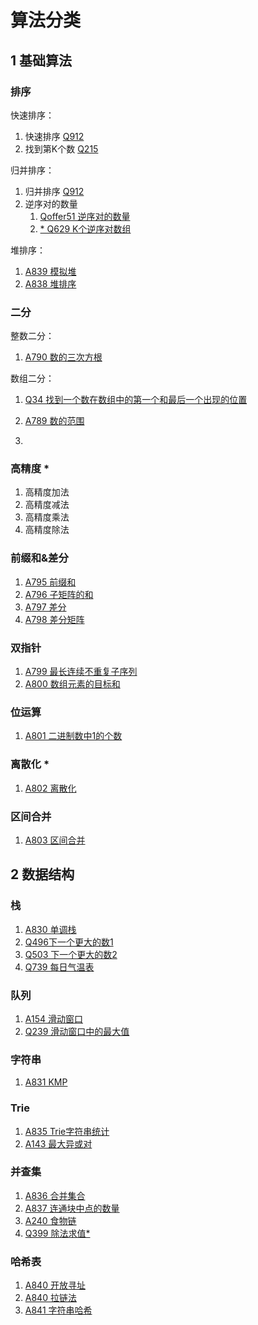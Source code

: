 # 算法分类

## 1 基础算法

### 排序

快速排序：

1. 快速排序 [Q912](https://leetcode-cn.com/problems/sort-an-array)
2. 找到第K个数 [Q215](https://leetcode-cn.com/problems/kth-largest-element-in-an-array)

归并排序：

1. 归并排序 [Q912](https://leetcode-cn.com/problems/sort-an-array)
2. 逆序对的数量
    1. [Qoffer51 逆序对的数量](https://leetcode-cn.com/problems/shu-zu-zhong-de-ni-xu-dui-lcof)
    2. [* Q629 K个逆序对数组](https://leetcode-cn.com/problems/k-inverse-pairs-array/)

堆排序：

1. [A839 模拟堆](https://www.acwing.com/problem/content/841/)
2. [A838 堆排序](https://www.acwing.com/problem/content/841/) 



### 二分

整数二分：

1. [A790 数的三次方根](https://www.acwing.com/problem/content/description/792/)

数组二分：

1. [Q34 找到一个数在数组中的第一个和最后一个出现的位置](https://leetcode-cn.com/problems/find-first-and-last-position-of-element-in-sorted-array)
2. [A789 数的范围](https://www.acwing.com/problem/content/791/)

1. 

### 高精度 *

1. 高精度加法
2. 高精度减法
3. 高精度乘法
4. 高精度除法

### 前缀和&差分

1. [A795 前缀和](https://www.acwing.com/problem/content/797/)
2. [A796 子矩阵的和](https://www.acwing.com/problem/content/798/)
3. [A797 差分](https://www.acwing.com/problem/content/description/799/)
4. [A798 差分矩阵](https://www.acwing.com/problem/content/800/)

### 双指针

1. [A799 最长连续不重复子序列](https://www.acwing.com/problem/content/801/)
2. [A800 数组元素的目标和](https://www.acwing.com/problem/content/802/)

### 位运算

1. [A801 二进制数中1的个数](https://www.acwing.com/problem/content/803/)

### 离散化 *

1. [A802 离散化](https://www.acwing.com/problem/content/description/804/)

### 区间合并

1. [A803 区间合并](https://www.acwing.com/problem/content/803/)



## 2 数据结构

### 栈

1. [A830 单调栈](https://www.acwing.com/problem/content/description/832/)
2. [Q496下一个更大的数1](https://leetcode-cn.com/problems/next-greater-element-i)
3. [Q503 下一个更大的数2](https://leetcode-cn.com/problems/next-greater-element-ii)
4. [Q739 每日气温表](https://leetcode-cn.com/problems/daily-temperatures)

### 队列

1. [A154 滑动窗口](https://www.acwing.com/problem/content/156/)
2. [Q239 滑动窗口中的最大值](https://leetcode-cn.com/problems/sliding-window-maximum)

### 字符串

1. [A831 KMP](https://www.acwing.com/problem/content/833/)

### Trie

1. [A835 Trie字符串统计](https://www.acwing.com/problem/content/837/)
2. [A143 最大异或对](https://www.acwing.com/problem/content/description/145/)

### 并查集

1. [A836 合并集合](https://www.acwing.com/problem/content/838/)
2. [A837 连通块中点的数量](https://www.acwing.com/problem/content/839/)
3. [A240 食物链](https://www.acwing.com/problem/content/242/)
4. [Q399 除法求值*](https://leetcode-cn.com/problems/evaluate-division/solution/399-chu-fa-qiu-zhi-nan-du-zhong-deng-286-w45d/)

### 哈希表

1. [A840 开放寻址](https://www.acwing.com/problem/content/842/)
2. [A840 拉链法](https://www.acwing.com/problem/content/842/)
3. [A841 字符串哈希](https://www.acwing.com/problem/content/843/)




